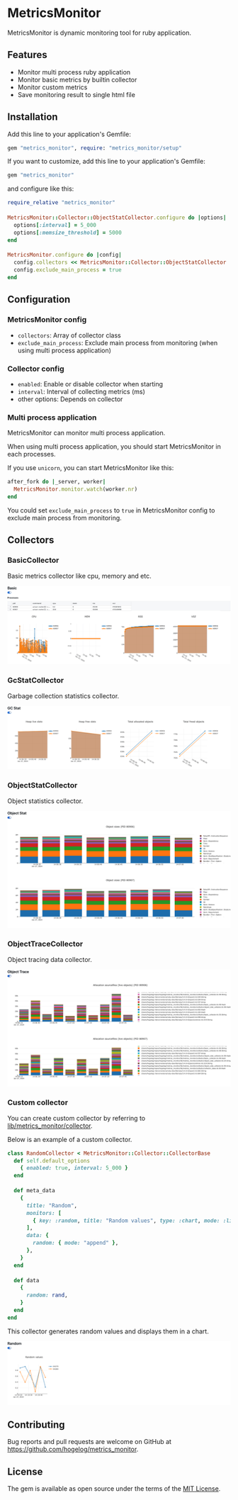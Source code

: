 # MetricsMonitor

MetricsMonitor is dynamic monitoring tool for ruby application.

## Features
- Monitor multi process ruby application
- Monitor basic metrics by builtin collector
- Monitor custom metrics
- Save monitoring result to single html file

## Installation

Add this line to your application's Gemfile:

```ruby
gem "metrics_monitor", require: "metrics_monitor/setup"
```

If you want to customize, add this line to your application's Gemfile:

```ruby
gem "metrics_monitor"
```

and configure like this:

```ruby
require_relative "metrics_monitor"

MetricsMonitor::Collector::ObjectStatCollector.configure do |options|
  options[:interval] = 5_000
  options[:memsize_threshold] = 5000
end

MetricsMonitor.configure do |config|
  config.collectors << MetricsMonitor::Collector::ObjectStatCollector
  config.exclude_main_process = true
end
```

## Configuration
### MetricsMonitor config
- `collectors`: Array of collector class
- `exclude_main_process`: Exclude main process from monitoring (when using multi process application)

### Collector config
- `enabled`: Enable or disable collector when starting
- `interval`: Interval of collecting metrics (ms)
- other options: Depends on collector

### Multi process application
MetricsMonitor can monitor multi process application.

When using multi process application, you should start MetricsMonitor in each processes.

If you use `unicorn`, you can start MetricsMonitor like this:

```ruby
after_fork do |_server, worker|
  MetricsMonitor.monitor.watch(worker.nr)
end
```

You could set `exclude_main_process` to `true` in MetricsMonitor config to exclude main process from monitoring.

## Collectors
### BasicCollector
Basic metrics collector like cpu, memory and etc.

![](docs/basic-collector.png)


### GcStatCollector
Garbage collection statistics collector.

![](docs/gc-stat-collector.png)

### ObjectStatCollector
Object statistics collector.

![](docs/object-stat-collector.png)

### ObjectTraceCollector
Object tracing data collector.

![](docs/object-trace-collector.png)

### Custom collector
You can create custom collector by referring to [lib/metrics_monitor/collector](lib/metrics_monitor/collector).

Below is an example of a custom collector.


```ruby
class RandomCollector < MetricsMonitor::Collector::CollectorBase
  def self.default_options
    { enabled: true, interval: 5_000 }
  end

  def meta_data
    {
      title: "Random",
      monitors: [
        { key: :random, title: "Random values", type: :chart, mode: :line },
      ],
      data: {
        random: { mode: "append" },
      },
    }
  end

  def data
    {
      random: rand,
    }
  end
end
```

This collector generates random values and displays them in a chart.

![](docs/random-collector.png)

## Contributing

Bug reports and pull requests are welcome on GitHub at https://github.com/hogelog/metrics_monitor.


## License

The gem is available as open source under the terms of the [MIT License](https://opensource.org/licenses/MIT).
